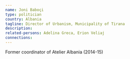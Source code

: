 ```yaml
---
name: Joni Baboçi
type: politician
country: Albania
tagline: Director of Urbanism, Municipality of Tirana
description:
related-persons: Adelina Greca, Erion Veliaj
connections:
---
```

Former coordinator of Atelier Albania (2014-15)
